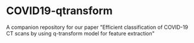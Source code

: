 # COVID19-qtransform
A companion repository for our paper "Efficient classification of COVID-19 CT scans by using q-transform model for feature extraction"
